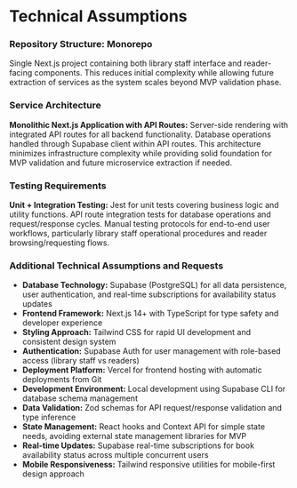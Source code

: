 # Technical Assumptions

### Repository Structure: Monorepo

Single Next.js project containing both library staff interface and reader-facing components. This reduces initial complexity while allowing future extraction of services as the system scales beyond MVP validation phase.

### Service Architecture

**Monolithic Next.js Application with API Routes:** Server-side rendering with integrated API routes for all backend functionality. Database operations handled through Supabase client within API routes. This architecture minimizes infrastructure complexity while providing solid foundation for MVP validation and future microservice extraction if needed.

### Testing Requirements

**Unit + Integration Testing:** Jest for unit tests covering business logic and utility functions. API route integration tests for database operations and request/response cycles. Manual testing protocols for end-to-end user workflows, particularly library staff operational procedures and reader browsing/requesting flows.

### Additional Technical Assumptions and Requests

- **Database Technology:** Supabase (PostgreSQL) for all data persistence, user authentication, and real-time subscriptions for availability status updates
- **Frontend Framework:** Next.js 14+ with TypeScript for type safety and developer experience
- **Styling Approach:** Tailwind CSS for rapid UI development and consistent design system
- **Authentication:** Supabase Auth for user management with role-based access (library staff vs readers)
- **Deployment Platform:** Vercel for frontend hosting with automatic deployments from Git
- **Development Environment:** Local development using Supabase CLI for database schema management
- **Data Validation:** Zod schemas for API request/response validation and type inference
- **State Management:** React hooks and Context API for simple state needs, avoiding external state management libraries for MVP
- **Real-time Updates:** Supabase real-time subscriptions for book availability status across multiple concurrent users
- **Mobile Responsiveness:** Tailwind responsive utilities for mobile-first design approach